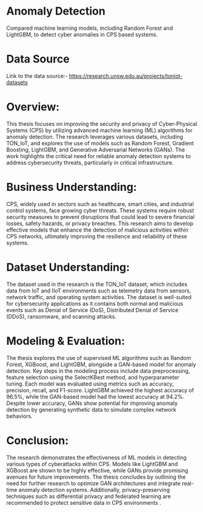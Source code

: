 # Anomaly Detection
Compared machine learning models, including Random Forest and LightGBM, to detect cyber anomalies in CPS based systems.
# Data Source
Link to the data source:- https://research.unsw.edu.au/projects/toniot-datasets

# Overview:
This thesis focuses on improving the security and privacy of Cyber-Physical Systems (CPS) by utilizing advanced machine learning (ML) algorithms for anomaly detection. The research leverages various datasets, including TON_IoT, and explores the use of models such as Random Forest, Gradient Boosting, LightGBM, and Generative Adversarial Networks (GANs). The work highlights the critical need for reliable anomaly detection systems to address cybersecurity threats, particularly in critical infrastructure.

# Business Understanding:
CPS, widely used in sectors such as healthcare, smart cities, and industrial control systems, face growing cyber threats. These systems require robust security measures to prevent disruptions that could lead to severe financial losses, safety hazards, or privacy breaches. This research aims to develop effective models that enhance the detection of malicious activities within CPS networks, ultimately improving the resilience and reliability of these systems.

# Dataset Understanding:
The dataset used in the research is the TON_IoT dataset, which includes data from IoT and IIoT environments such as telemetry data from sensors, network traffic, and operating system activities. The dataset is well-suited for cybersecurity applications as it contains both normal and malicious events such as Denial of Service (DoS), Distributed Denial of Service (DDoS), ransomware, and scanning attacks.

# Modeling & Evaluation:
The thesis explores the use of supervised ML algorithms such as Random Forest, XGBoost, and LightGBM, alongside a GAN-based model for anomaly detection. Key steps in the modeling process include data preprocessing, feature selection using the SelectKBest method, and hyperparameter tuning. Each model was evaluated using metrics such as accuracy, precision, recall, and F1-score. LightGBM achieved the highest accuracy of 96.5%, while the GAN-based model had the lowest accuracy at 94.2%. Despite lower accuracy, GANs show potential for improving anomaly detection by generating synthetic data to simulate complex network behaviors.

# Conclusion:
The research demonstrates the effectiveness of ML models in detecting various types of cyberattacks within CPS. Models like LightGBM and XGBoost are shown to be highly effective, while GANs provide promising avenues for future improvements. The thesis concludes by outlining the need for further research to optimize GAN architectures and integrate real-time anomaly detection systems. Additionally, privacy-preserving techniques such as differential privacy and federated learning are recommended to protect sensitive data in CPS environments .


